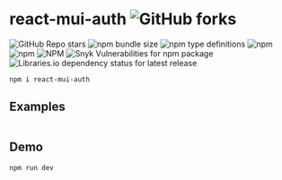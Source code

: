 # react-mui-auth ![GitHub forks](https://img.shields.io/github/forks/arpitbhalla/react-mui-auth?style=flat-square)

![GitHub Repo stars](https://img.shields.io/github/stars/arpitbhalla/react-mui-auth?style=flat-square) ![npm bundle size](https://img.shields.io/bundlephobia/min/react-mui-auth?style=flat-square) ![npm type definitions](https://img.shields.io/npm/types/react-mui-auth?style=flat-square) ![npm](https://img.shields.io/npm/v/react-mui-auth?style=flat-square) ![npm](https://img.shields.io/npm/dm/react-mui-auth?style=flat-square) ![NPM](https://img.shields.io/npm/l/react-mui-auth?style=flat-square) ![Snyk Vulnerabilities for npm package](https://img.shields.io/snyk/vulnerabilities/npm/react-mui-auth?style=flat-square) ![Libraries.io dependency status for latest release](https://img.shields.io/librariesio/release/npm/react-mui-auth?style=flat-square)

`npm i react-mui-auth`

## Examples

```js

```

## Demo

```
npm run dev
```
